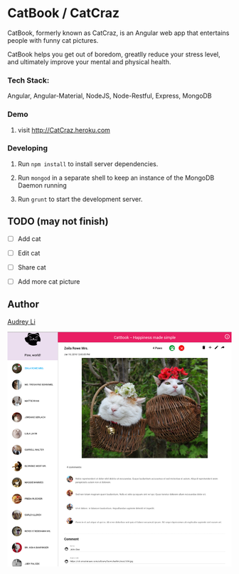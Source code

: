 # CatBook / CatCraz
CatBook, formerly known as CatCraz,  is an Angular web app that entertains people with funny cat pictures.

CatBook helps you get out of boredom, greatlly reduce your stress level, and ultimately improve your mental and physical health.

### Tech Stack: 
Angular, Angular-Material, NodeJS, Node-Restful, Express, MongoDB

### Demo 
1. visit http://CatCraz.heroku.com 

### Developing

1. Run `npm install` to install server dependencies.

2. Run `mongod` in a separate shell to keep an instance of the MongoDB Daemon running

3. Run `grunt` to start the development server.

## TODO (may not finish)
- [ ] Add cat 
- [ ] Edit cat 
- [ ] Share cat 
- [ ] Add more cat picture  


## Author  
   [Audrey Li](http://audreyli.me) 


![Screenshot](screenshot.png)

